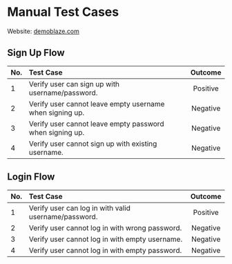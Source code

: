 # Manual Test Cases

Website: [demoblaze.com](https://www.demoblaze.com)

## Sign Up Flow

| No. | Test Case                                                | Outcome  |
| :-- | :------------------------------------------------------- | :------: |
| 1   | Verify user can sign up with username/password.          | Positive |
| 2   | Verify user cannot leave empty username when signing up. | Negative |
| 3   | Verify user cannot leave empty password when signing up. | Negative |
| 4   | Verify user cannot sign up with existing username.       | Negative |

## Login Flow

| No. | Test Case                                            | Outcome  |
| :-- | :--------------------------------------------------- | :------: |
| 1   | Verify user can log in with valid username/password. | Positive |
| 2   | Verify user cannot log in with wrong password.       | Negative |
| 3   | Verify user cannot log in with empty username.       | Negative |
| 4   | Verify user cannot log in with empty password.       | Negative |
